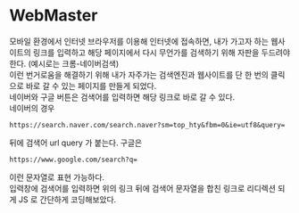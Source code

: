 # WebMaster
모바일 환경에서 인터넷 브라우저를 이용해 인터넷에 접속하면, 내가 가고자 하는 웹사이트의 링크를 입력하고 해당 페이지에서 다시 무언가를 검색하기 위해 자판을 두드려야한다. (예시로는 크롬-네이버검색)  
이런 번거로움을 해결하기 위해 내가 자주가는 검색엔진과 웹사이트를 단 한 번의 클릭으로 바로 갈 수 있는 페이지를 만들게 되었다.  
네이버와 구글 버튼은 검색어를 입력하면 해당 링크로 바로 갈 수 있다.  
네이버의 경우
```
https://search.naver.com/search.naver?sm=top_hty&fbm=0&ie=utf8&query=
```
뒤에 검색어 url query 가 붙는다. 구글은
```
https://www.google.com/search?q=
```
이런 문자열로 표현 가능하다.  
입력창에 검색어를 입력하면 위의 링크 뒤에 검색어 문자열을 합친 링크로 리디렉션 되게 JS 로 간단하게 코딩해보았다.
